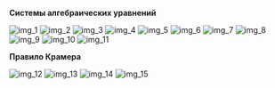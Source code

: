 **Системы алгебраических уравнений**  

![img_1](https://user-images.githubusercontent.com/35499834/47380906-dcd84b80-d6fe-11e8-9178-4d73a296637a.png)
![img_2](https://user-images.githubusercontent.com/35499834/47380963-ff6a6480-d6fe-11e8-8196-fa163034aecb.png)
![img_3](https://user-images.githubusercontent.com/35499834/47381007-1610bb80-d6ff-11e8-97a3-90d0b99c8e73.png)
![img_4](https://user-images.githubusercontent.com/35499834/47381026-26c13180-d6ff-11e8-80b8-23637e9ad9d6.png)
![img_5](https://user-images.githubusercontent.com/35499834/47381050-35a7e400-d6ff-11e8-934e-954768da0042.png)
![img_6](https://user-images.githubusercontent.com/35499834/47381065-42c4d300-d6ff-11e8-8f7d-299ee6a92d0c.png)
![img_7](https://user-images.githubusercontent.com/35499834/47381076-4f492b80-d6ff-11e8-821d-74bffe6acf8e.png)
![img_8](https://user-images.githubusercontent.com/35499834/47382296-43129d80-d702-11e8-8fd2-0460130eaeb0.png)
![img_9](https://user-images.githubusercontent.com/35499834/47382361-6c332e00-d702-11e8-9c9f-2d0a24a25117.png)
![img_10](https://user-images.githubusercontent.com/35499834/47382466-adc3d900-d702-11e8-9b66-1d3f28c8f1a1.png)
![img_11](https://user-images.githubusercontent.com/35499834/47382749-49554980-d703-11e8-8684-5612e67d5fdc.png)

**Правило Крамера**  

![img_12](https://user-images.githubusercontent.com/35499834/47388691-1fa41e80-d713-11e8-9e67-c83d17fb7faf.png)
![img_13](https://user-images.githubusercontent.com/35499834/47388719-2e8ad100-d713-11e8-904b-75321ffe06ce.png)
![img_14](https://user-images.githubusercontent.com/35499834/47388740-3ba7c000-d713-11e8-8ce8-934d9414c77b.png)
![img_15](https://user-images.githubusercontent.com/35499834/47388758-4b270900-d713-11e8-9d5e-a53281d49ce2.png)

